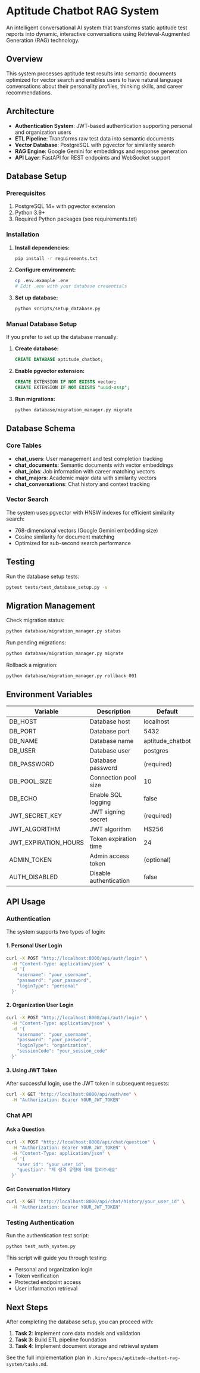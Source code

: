 # Aptitude Chatbot RAG System

An intelligent conversational AI system that transforms static aptitude test reports into dynamic, interactive conversations using Retrieval-Augmented Generation (RAG) technology.

## Overview

This system processes aptitude test results into semantic documents optimized for vector search and enables users to have natural language conversations about their personality profiles, thinking skills, and career recommendations.

## Architecture

- **Authentication System**: JWT-based authentication supporting personal and organization users
- **ETL Pipeline**: Transforms raw test data into semantic documents
- **Vector Database**: PostgreSQL with pgvector for similarity search
- **RAG Engine**: Google Gemini for embeddings and response generation
- **API Layer**: FastAPI for REST endpoints and WebSocket support

## Database Setup

### Prerequisites

1. PostgreSQL 14+ with pgvector extension
2. Python 3.9+
3. Required Python packages (see requirements.txt)

### Installation

1. **Install dependencies:**
   ```bash
   pip install -r requirements.txt
   ```

2. **Configure environment:**
   ```bash
   cp .env.example .env
   # Edit .env with your database credentials
   ```

3. **Set up database:**
   ```bash
   python scripts/setup_database.py
   ```

### Manual Database Setup

If you prefer to set up the database manually:

1. **Create database:**
   ```sql
   CREATE DATABASE aptitude_chatbot;
   ```

2. **Enable pgvector extension:**
   ```sql
   CREATE EXTENSION IF NOT EXISTS vector;
   CREATE EXTENSION IF NOT EXISTS "uuid-ossp";
   ```

3. **Run migrations:**
   ```bash
   python database/migration_manager.py migrate
   ```

## Database Schema

### Core Tables

- **chat_users**: User management and test completion tracking
- **chat_documents**: Semantic documents with vector embeddings
- **chat_jobs**: Job information with career matching vectors
- **chat_majors**: Academic major data with similarity vectors
- **chat_conversations**: Chat history and context tracking

### Vector Search

The system uses pgvector with HNSW indexes for efficient similarity search:
- 768-dimensional vectors (Google Gemini embedding size)
- Cosine similarity for document matching
- Optimized for sub-second search performance

## Testing

Run the database setup tests:

```bash
pytest tests/test_database_setup.py -v
```

## Migration Management

Check migration status:
```bash
python database/migration_manager.py status
```

Run pending migrations:
```bash
python database/migration_manager.py migrate
```

Rollback a migration:
```bash
python database/migration_manager.py rollback 001
```

## Environment Variables

| Variable | Description | Default |
|----------|-------------|---------|
| DB_HOST | Database host | localhost |
| DB_PORT | Database port | 5432 |
| DB_NAME | Database name | aptitude_chatbot |
| DB_USER | Database user | postgres |
| DB_PASSWORD | Database password | (required) |
| DB_POOL_SIZE | Connection pool size | 10 |
| DB_ECHO | Enable SQL logging | false |
| JWT_SECRET_KEY | JWT signing secret | (required) |
| JWT_ALGORITHM | JWT algorithm | HS256 |
| JWT_EXPIRATION_HOURS | Token expiration time | 24 |
| ADMIN_TOKEN | Admin access token | (optional) |
| AUTH_DISABLED | Disable authentication | false |

## API Usage

### Authentication

The system supports two types of login:

#### 1. Personal User Login
```bash
curl -X POST "http://localhost:8000/api/auth/login" \
  -H "Content-Type: application/json" \
  -d '{
    "username": "your_username",
    "password": "your_password",
    "loginType": "personal"
  }'
```

#### 2. Organization User Login
```bash
curl -X POST "http://localhost:8000/api/auth/login" \
  -H "Content-Type: application/json" \
  -d '{
    "username": "your_username",
    "password": "your_password",
    "loginType": "organization",
    "sessionCode": "your_session_code"
  }'
```

#### 3. Using JWT Token
After successful login, use the JWT token in subsequent requests:

```bash
curl -X GET "http://localhost:8000/api/auth/me" \
  -H "Authorization: Bearer YOUR_JWT_TOKEN"
```

### Chat API

#### Ask a Question
```bash
curl -X POST "http://localhost:8000/api/chat/question" \
  -H "Authorization: Bearer YOUR_JWT_TOKEN" \
  -H "Content-Type: application/json" \
  -d '{
    "user_id": "your_user_id",
    "question": "제 성격 유형에 대해 알려주세요"
  }'
```

#### Get Conversation History
```bash
curl -X GET "http://localhost:8000/api/chat/history/your_user_id" \
  -H "Authorization: Bearer YOUR_JWT_TOKEN"
```

### Testing Authentication

Run the authentication test script:

```bash
python test_auth_system.py
```

This script will guide you through testing:
- Personal and organization login
- Token verification
- Protected endpoint access
- User information retrieval

## Next Steps

After completing the database setup, you can proceed with:

1. **Task 2**: Implement core data models and validation
2. **Task 3**: Build ETL pipeline foundation
3. **Task 4**: Implement document storage and retrieval system

See the full implementation plan in `.kiro/specs/aptitude-chatbot-rag-system/tasks.md`.